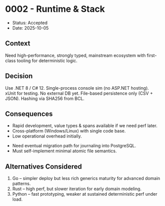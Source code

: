 # 0002 - Runtime & Stack
- Status: Accepted
- Date: 2025-10-05

## Context
Need high-performance, strongly typed, mainstream ecosystem with first-class tooling for deterministic logic.

## Decision
Use .NET 8 / C# 12. Single-process console sim (no ASP.NET hosting). xUnit for testing. No external DB yet. File-based persistence only (CSV + JSON). Hashing via SHA256 from BCL.

## Consequences
+ Rapid development, value types & spans available if we need perf later.
+ Cross-platform (Windows/Linux) with single code base.
+ Low operational overhead initially.
- Need eventual migration path for journaling into PostgreSQL.
- Must self-implement minimal atomic file semantics.

## Alternatives Considered
1. Go – simpler deploy but less rich generics maturity for advanced domain patterns.
2. Rust – high perf, but slower iteration for early domain modeling.
3. Python – fast prototyping, weaker at sustained deterministic perf under load.
